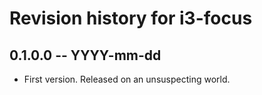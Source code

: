 # Revision history for i3-focus

## 0.1.0.0  -- YYYY-mm-dd

* First version. Released on an unsuspecting world.
